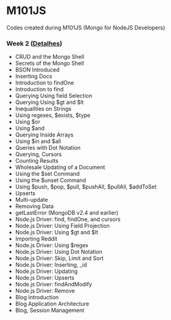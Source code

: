 M101JS
======

Codes created during M101JS (Mongo for NodeJS Developers)

### Week 2 ([Detalhes](https://github.com/juliocnsouzadev/M101JS/blob/master/M101JS_webApp/public_html/mongo_queries/week2Queries.js))
* CRUD and the Mongo Shell
* Secrets of the Mongo Shell
* BSON Introduced
* Inserting Docs
* Introduction to findOne
* Introduction to find
* Querying Using field Selection
* Querying Using $gt and $lt
* Inequalities on Strings
* Using regexes, $exists, $type
* Using $or
* Using $and
* Querying Inside Arrays
* Using $in and $all
* Queries with Dot Notation
* Querying, Cursors
* Counting Results
* Wholesale Updating of a Document
* Using the $set Command
* Using the $unset Command
* Using $push, $pop, $pull, $pushAll, $pullAll, $addToSet
* Upserts
* Multi-update
* Removing Data
* getLastError (MongoDB v2.4 and earlier)
* Node.js Driver: find, findOne, and cursors
* Node.js Driver: Using Field Projection
* Node.js Driver: Using $gt and $lt
* Importing Reddit
* Node.js Driver: Using $regex
* Node.js Driver: Using Dot Notation
* Node.js Driver: Skip, Limit and Sort
* Node.js Driver: Inserting, _id
* Node.js Driver: Updating
* Node.js Driver: Upserts
* Node.js Driver: findAndModify
* Node.js Driver: Remove
* Blog Introduction
* Blog Application Architecture
* Blog, Session Management
